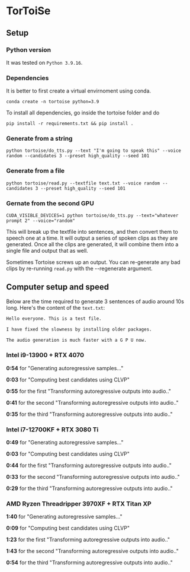 # TorToiSe

## Setup

### Python version
It was tested on `Python 3.9.16`.

### Dependencies
It is better to first create a virtual envirnoment using conda.

```shell
conda create -n tortoise python=3.9
```

To install all dependencies, go inside the tortoise folder and do

```shell
pip install -r requirements.txt && pip install .
```


### Generate from a string

```shell
python tortoise/do_tts.py --text "I'm going to speak this" --voice random --candidates 3 --preset high_quality --seed 101
```

### Generate from a file


```shell
python tortoise/read.py --textfile text.txt --voice random --candidates 3 --preset high_quality --seed 101

```

### Gernate from the second GPU

```shell
CUDA_VISIBLE_DEVICES=1 python tortoise/do_tts.py --text="whatever prompt 2" --voice="random"
```

This will break up the textfile into sentences, and then convert them to speech one at a time. It will output a series
of spoken clips as they are generated. Once all the clips are generated, it will combine them into a single file and
output that as well.

Sometimes Tortoise screws up an output. You can re-generate any bad clips by re-running `read.py` with the --regenerate
argument.

## Computer setup and speed
Below are the time required to generate 3 sentences of audio around 10s long.
Here's the content of the `text.txt`:

```txt
Hello everyone. This is a test file.

I have fixed the slowness by installing older packages.

The audio generation is much faster with a G P U now.
```

### Intel i9-13900 + RTX 4070
__0:54__ for "Generating autoregressive samples..."

__0:03__ for "Computing best candidates using CLVP"

__0:55__ for the first "Transforming autoregressive outputs into audio.."

__0:41__ for the second "Transforming autoregressive outputs into audio.."

__0:35__ for the third "Transforming autoregressive outputs into audio.."

### Intel i7-12700KF + RTX 3080 Ti
__0:49__ for "Generating autoregressive samples..."

__0:03__ for "Computing best candidates using CLVP"

__0:44__ for the first "Transforming autoregressive outputs into audio.."

__0:33__ for the second "Transforming autoregressive outputs into audio.."

__0:29__ for the third "Transforming autoregressive outputs into audio.."

### AMD Ryzen Threadripper 3970XF + RTX Titan XP
__1:40__ for "Generating autoregressive samples..."

__0:09__ for "Computing best candidates using CLVP"

__1:23__ for the first "Transforming autoregressive outputs into audio.."

__1:43__ for the second "Transforming autoregressive outputs into audio.."

__0:54__ for the third "Transforming autoregressive outputs into audio.."